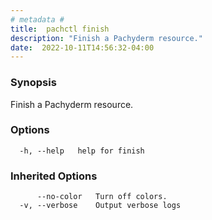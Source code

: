```yaml
---
# metadata # 
title:  pachctl finish
description: "Finish a Pachyderm resource."
date:  2022-10-11T14:56:32-04:00
---
```


### Synopsis

Finish a Pachyderm resource.

### Options

```
  -h, --help   help for finish
```

### Inherited Options

```
      --no-color   Turn off colors.
  -v, --verbose    Output verbose logs
```


